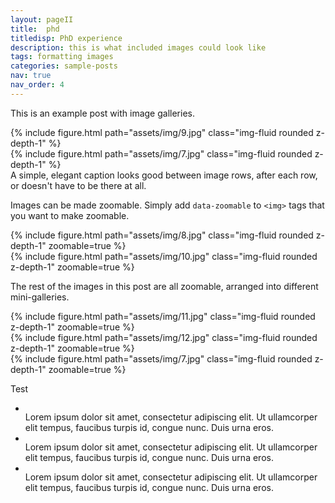 ```yaml
---
layout: pageII
title:  phd
titledisp: PhD experience
description: this is what included images could look like
tags: formatting images
categories: sample-posts
nav: true
nav_order: 4
---
```

This is an example post with image galleries.

<div class="row mt-3">
    <div class="col-sm mt-3 mt-md-0">
        {% include figure.html path="assets/img/9.jpg" class="img-fluid rounded z-depth-1" %}
    </div>
    <div class="col-sm mt-3 mt-md-0">
        {% include figure.html path="assets/img/7.jpg" class="img-fluid rounded z-depth-1" %}
    </div>
</div>
<div class="caption">
    A simple, elegant caption looks good between image rows, after each row, or doesn't have to be there at all.
</div>

Images can be made zoomable.
Simply add `data-zoomable` to `<img>` tags that you want to make zoomable.

<div class="row mt-3">
    <div class="col-sm mt-3 mt-md-0">
        {% include figure.html path="assets/img/8.jpg" class="img-fluid rounded z-depth-1" zoomable=true %}
    </div>
    <div class="col-sm mt-3 mt-md-0">
        {% include figure.html path="assets/img/10.jpg" class="img-fluid rounded z-depth-1" zoomable=true %}
    </div>
</div>

The rest of the images in this post are all zoomable, arranged into different mini-galleries.

<div class="row mt-3">
    <div class="col-sm mt-3 mt-md-0">
        {% include figure.html path="assets/img/11.jpg" class="img-fluid rounded z-depth-1" zoomable=true %}
    </div>
    <div class="col-sm mt-3 mt-md-0">
        {% include figure.html path="assets/img/12.jpg" class="img-fluid rounded z-depth-1" zoomable=true %}
    </div>
    <div class="col-sm mt-3 mt-md-0">
        {% include figure.html path="assets/img/7.jpg" class="img-fluid rounded z-depth-1" zoomable=true %}
    </div>
</div>

Test

<section id="card-carousel" class="splide" aria-label="Beautiful Images">
  <div class="splide__track">
		<ul class="splide__list">
			<li class="splide__slide">
				<img src="/assets/img/1.jpg" alt="">
                <div>
                Lorem ipsum dolor sit amet, consectetur adipiscing elit. Ut ullamcorper elit tempus, faucibus turpis id, congue nunc. Duis urna eros.				
                </div>
			</li>
			<li class="splide__slide">
				<img src="/assets/img/2.jpg" alt="">
                <div>
                Lorem ipsum dolor sit amet, consectetur adipiscing elit. Ut ullamcorper elit tempus, faucibus turpis id, congue nunc. Duis urna eros.	
				</div>
			</li>
			<li class="splide__slide">
				<img src="/assets/img/3.jpg" alt="">
                <div>
                Lorem ipsum dolor sit amet, consectetur adipiscing elit. Ut ullamcorper elit tempus, faucibus turpis id, congue nunc. Duis urna eros.	
				</div>
			</li>
		</ul>
  </div>
</section>
